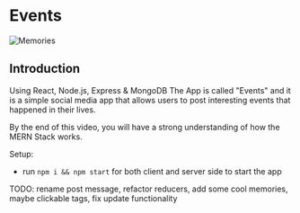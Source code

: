 # Events

![Memories](https://i.ibb.co/7CmVbCW/image.png)

## Introduction

Using React, Node.js, Express & MongoDB  The App is called "Events" and it is a simple social media app that allows users to post interesting events that happened in their lives.

By the end of this video, you will have a strong understanding of how the MERN Stack works.

Setup:
- run ```npm i && npm start``` for both client and server side to start the app

TODO: rename post message, refactor reducers, add some cool memories, maybe clickable tags, fix update functionality
